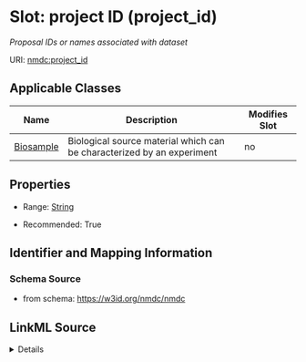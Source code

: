 # Slot: project ID (project_id)


_Proposal IDs or names associated with dataset_



URI: [nmdc:project_id](https://w3id.org/nmdc/project_id)



<!-- no inheritance hierarchy -->




## Applicable Classes

| Name | Description | Modifies Slot |
| --- | --- | --- |
[Biosample](Biosample.md) | Biological source material which can be characterized by an experiment |  no  |







## Properties

* Range: [String](String.md)

* Recommended: True





## Identifier and Mapping Information







### Schema Source


* from schema: https://w3id.org/nmdc/nmdc




## LinkML Source

<details>
```yaml
name: project_id
description: Proposal IDs or names associated with dataset
title: project ID
from_schema: https://w3id.org/nmdc/nmdc
rank: 1
string_serialization: '{text}'
alias: project_id
domain_of:
- Biosample
slot_group: EMSL
range: string
recommended: true

```
</details>